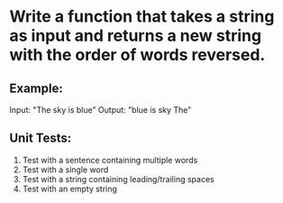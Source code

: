 # Write a function that takes a string as input and returns a new string with the order of words reversed.

## Example:

Input: "The sky is blue"
Output: "blue is sky The"

## Unit Tests:

1. Test with a sentence containing multiple words
2. Test with a single word
3. Test with a string containing leading/trailing spaces
4. Test with an empty string

